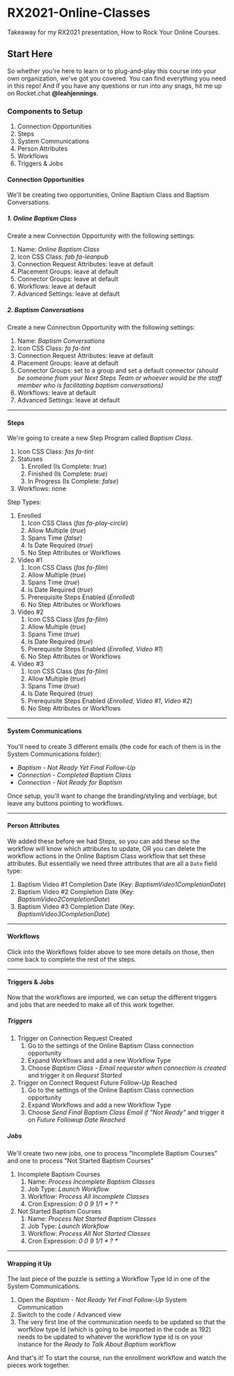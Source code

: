 # RX2021-Online-Classes
Takeaway for my RX2021 presentation, How to Rock Your Online Courses.

## Start Here
So whether you're here to learn or to plug-and-play this course into your own organization, we've got you covered. You can find everything you need in this repo! And if you have any questions or run into any snags, hit me up on Rocket.chat **@leahjennings**.

### Components to Setup
1. Connection Opportunities
2. Steps
3. System Communications
4. Person Attributes
5. Workflows
6. Triggers & Jobs


#### Connection Opportunities
We'll be creating two opportunities, Online Baptism Class and Baptism Conversations.

##### 1. Online Baptism Class
Create a new Connection Opportunity with the following settings:

1. Name: _Online Baptism Class_
2. Icon CSS Class: _fab fa-leanpub_
3. Connection Request Attributes: leave at default
3. Placement Groups: leave at default
3. Connector Groups: leave at default
3. Workflows: leave at default
3. Advanced Settings: leave at default

##### 2. Baptism Conversations

Create a new Connection Opportunity with the following settings:

1. Name: _Baptism Conversations_
2. Icon CSS Class: _fa fa-tint_
3. Connection Request Attributes: leave at default
3. Placement Groups: leave at default
3. Connector Groups: set to a group and set a default connector _(should be someone from your Next Steps Team or whoever would be the staff member who is facilitating baptism conversations)_
3. Workflows: leave at default
3. Advanced Settings: leave at default

***

#### Steps
We're going to create a new Step Program called _Baptism Class_.

1. Icon CSS Class: _fas fa-tint_
2. Statuses
    1. Enrolled (Is Complete: _true_)
    2. Finished (Is Complete: _true_)
    3. In Progress (Is Complete: _false_)
3. Workflows: none

Step Types:
1. Enrolled
    1. Icon CSS Class (_fas fa-play-circle_)
    2. Allow Multiple (_true_)
    3. Spans Time (_false_)
    4. Is Date Required (_true_)
    5. No Step Attributes or Workflows
2. Video #1
    1. Icon CSS Class (_fas fa-film_)
    2. Allow Multiple (_true_)
    3. Spans Time (_true_)
    4. Is Date Required (_true_)
    5. Prerequisite Steps Enabled (_Enrolled_)
    6. No Step Attributes or Workflows
3. Video #2
    1. Icon CSS Class (_fas fa-film_)
    2. Allow Multiple (_true_)
    3. Spans Time (_true_)
    4. Is Date Required (_true_)
    5. Prerequisite Steps Enabled (_Enrolled_, _Video #1_)
    6. No Step Attributes or Workflows
4. Video #3
    1. Icon CSS Class (_fas fa-film_)
    2. Allow Multiple (_true_)
    3. Spans Time (_true_)
    4. Is Date Required (_true_)
    5. Prerequisite Steps Enabled (_Enrolled_, _Video #1_, _Video #2_)
    6. No Step Attributes or Workflows

***

#### System Communications
You'll need to create 3 different emails (the code for each of them is in the System Communications folder):
- _Baptism - Not Ready Yet Final Follow-Up_
- _Connection - Completed Baptism Class_
- _Connection - Not Ready for Baptism_

Once setup, you'll want to change the branding/styling and verbiage, but leave any buttons pointing to workflows.

***

#### Person Attributes
We added these before we had Steps, so you can add these so the workflow will know which attributes to update, OR you can delete the workflow actions in the Online Baptism Class workflow that set these attributes. But essentially we need three attributes that are all a `Date` field type:

1. Baptism Video #1 Completion Date (Key: _BaptismVideo1CompletionDate_)
2. Baptism Video #2 Completion Date (Key: _BaptismVideo2CompletionDate_)
3. Baptism Video #3 Completion Date (Key: _BaptismVideo3CompletionDate_)

***

#### Workflows
Click into the Workflows folder above to see more details on those, then come back to complete the rest of the steps.

***

#### Triggers & Jobs
Now that the workflows are imported, we can setup the different triggers and jobs that are needed to make all of this work together.

##### Triggers
1. Trigger on Connection Request Created
    1. Go to the settings of the Online Baptism Class connection opportunity
    2. Expand Workflows and add a new Workflow Type
    3. Choose _Baptism Class - Email requestor when connection is created_ and trigger it on _Request Started_
2. Trigger on Connect Request Future Follow-Up Reached
    1. Go to the settings of the Online Baptism Class connection opportunity
    2. Expand Workflows and add a new Workflow Type
    3. Choose _Send Final Baptism Class Email if "Not Ready"_ and trigger it on _Future Followup Date Reached_

##### Jobs
We'll create two new jobs, one to process "Incomplete Baptism Courses" and one to process "Not Started Baptism Courses"

1. Incomplete Baptism Courses
    1. Name: _Process Incomplete Baptism Classes_
    2. Job Type: _Launch Workflow_
    3. Workflow: _Process All Incomplete Classes_
    4. Cron Expression: _0 0 9 1/1 * ? *_
2. Not Started Baptism Courses
    1. Name: _Process Not Started Baptism Classes_
    2. Job Type: _Launch Workflow_
    3. Workflow: _Process All Not Started Classes_
    4. Cron Expression: _0 0 9 1/1 * ? *_

***

#### Wrapping it Up
The last piece of the puzzle is setting a Workflow Type Id in one of the System Communications.

1. Open the _Baptism - Not Ready Yet Final Follow-Up_ System Communication
2. Switch to the code / Advanced view
3. The very first line of the communication needs to be updated so that the worfklow type Id (which is going to be imported in the code as 192) needs to be updated to whatever the workflow type id is on your instance for the _Ready to Talk About Baptism_ workflow

And that's it! To start the course, run the enrollment workflow and watch the pieces work together.
